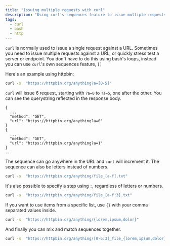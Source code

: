 ```yaml
---
title: "Issuing multiple requests with curl"
description: "Using curl's sequences feature to issue multiple requests"
tags: 
  - curl
  - bash
  - http
---
```



`curl` is normally used to issue a single request against a URL.  Sometimes you need to issue multiple requests against a URL, or quickly stress test a server or endpoint. You don't have to do this using bash's loops, instead you can use `curl`'s own sequences feature, `[]`  

Here's an example using httpbin:

```bash
curl -s  "https://httpbin.org/anything?a=[0-5]"
```

`curl` will issue 6 request, starting with `?a=0` to `?a=5`, one after the other.  You can see the querystring reflected in the response body.  

```
{  
  ...  
  "method": "GET",   
  "url": "https://httpbin.org/anything?a=0"  
}  
{  
  ...  
  "method": "GET",   
  "url": "https://httpbin.org/anything?a=1"  
}  
...
```

The sequence can go anywhere in the URL and `curl` will increment it. The sequence can also be letters instead of numbers.  

```bash
curl -s  "https://httpbin.org/anything/file_[a-f].txt"
```

It's also possible to specify a step using `:`, regardless of letters or numbers. 

```bash
curl -s  "https://httpbin.org/anything/file_[a-f:3].txt"
```


If you want to use items from a specific list, use `{}` with your comma separated values inside. 

```bash
curl -s  "https://httpbin.org/anything/{lorem,ipsum,dolor}"
```

And finally you can mix and match sequences together. 

```bash
curl -s  "https://httpbin.org/anything/[0-6:3]_file_{lorem,ipsum,dolor}"
```

